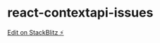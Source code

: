 # react-contextapi-issues

[Edit on StackBlitz ⚡️](https://stackblitz.com/edit/react-contextapi-issues)